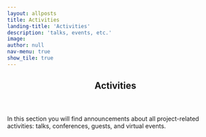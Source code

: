 ```yaml
---
layout: allposts
title: Activities
landing-title: 'Activities'
description: 'talks, events, etc.'
image:
author: null
nav-menu: true
show_tile: true
---
```


<div id="main" class="alt">

<!-- One -->
<section id="one">
	<div class="inner">
		<header class="major">
			<h1>Activities</h1>
		</header>

<!-- Content -->
<p> In this section you will find announcements about all project-related activities: talks, conferences, guests, and virtual events.</p>

</div>
